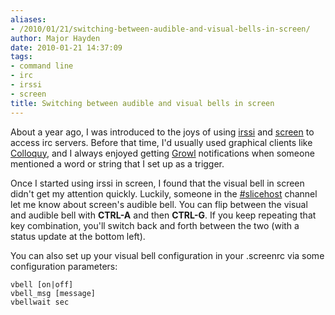 ```yaml
---
aliases:
- /2010/01/21/switching-between-audible-and-visual-bells-in-screen/
author: Major Hayden
date: 2010-01-21 14:37:09
tags:
- command line
- irc
- irssi
- screen
title: Switching between audible and visual bells in screen
---
```


About a year ago, I was introduced to the joys of using [irssi][1] and [screen][2] to access irc servers. Before that time, I'd usually used graphical clients like [Colloquy][3], and I always enjoyed getting [Growl][4] notifications when someone mentioned a word or string that I set up as a trigger.

Once I started using irssi in screen, I found that the visual bell in screen didn't get my attention quickly. Luckily, someone in the [#slicehost][5] channel let me know about screen's audible bell. You can flip between the visual and audible bell with **CTRL-A** and then **CTRL-G**. If you keep repeating that key combination, you'll switch back and forth between the two (with a status update at the bottom left).

You can also set up your visual bell configuration in your .screenrc via some configuration parameters:

```
vbell [on|off]
vbell_msg [message]
vbellwait sec
```


 [1]: http://www.irssi.org/
 [2]: http://www.gnu.org/software/screen/
 [3]: http://colloquy.info/
 [4]: http://growl.info/
 [5]: irc://irc.freenode.net/slicehost